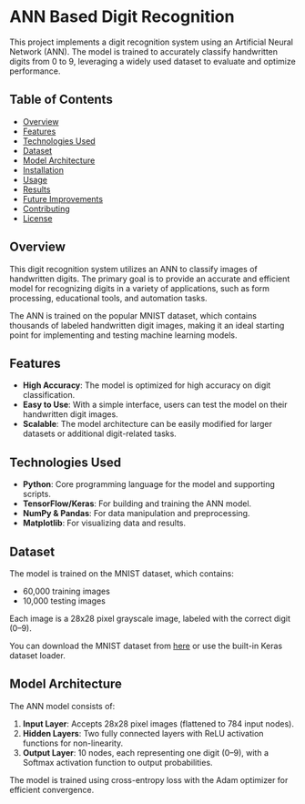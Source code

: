 # ANN Based Digit Recognition

This project implements a digit recognition system using an Artificial Neural Network (ANN). The model is trained to accurately classify handwritten digits from 0 to 9, leveraging a widely used dataset to evaluate and optimize performance.

## Table of Contents
- [Overview](#overview)
- [Features](#features)
- [Technologies Used](#technologies-used)
- [Dataset](#dataset)
- [Model Architecture](#model-architecture)
- [Installation](#installation)
- [Usage](#usage)
- [Results](#results)
- [Future Improvements](#future-improvements)
- [Contributing](#contributing)
- [License](#license)

## Overview
This digit recognition system utilizes an ANN to classify images of handwritten digits. The primary goal is to provide an accurate and efficient model for recognizing digits in a variety of applications, such as form processing, educational tools, and automation tasks.

The ANN is trained on the popular MNIST dataset, which contains thousands of labeled handwritten digit images, making it an ideal starting point for implementing and testing machine learning models.

## Features
- **High Accuracy**: The model is optimized for high accuracy on digit classification.
- **Easy to Use**: With a simple interface, users can test the model on their handwritten digit images.
- **Scalable**: The model architecture can be easily modified for larger datasets or additional digit-related tasks.

## Technologies Used
- **Python**: Core programming language for the model and supporting scripts.
- **TensorFlow/Keras**: For building and training the ANN model.
- **NumPy & Pandas**: For data manipulation and preprocessing.
- **Matplotlib**: For visualizing data and results.

## Dataset
The model is trained on the MNIST dataset, which contains:
- 60,000 training images
- 10,000 testing images

Each image is a 28x28 pixel grayscale image, labeled with the correct digit (0–9).

You can download the MNIST dataset from [here](http://yann.lecun.com/exdb/mnist/) or use the built-in Keras dataset loader.

## Model Architecture
The ANN model consists of:
1. **Input Layer**: Accepts 28x28 pixel images (flattened to 784 input nodes).
2. **Hidden Layers**: Two fully connected layers with ReLU activation functions for non-linearity.
3. **Output Layer**: 10 nodes, each representing one digit (0–9), with a Softmax activation function to output probabilities.

The model is trained using cross-entropy loss with the Adam optimizer for efficient convergence.